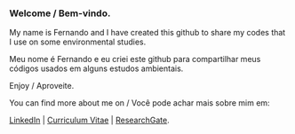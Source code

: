 ### Welcome / Bem-vindo.

My name is Fernando and I have created this github to share my codes that I use on some environmental studies.

Meu nome é Fernando e eu criei este github para compartilhar meus códigos usados em alguns estudos ambientais.

Enjoy / Aproveite.

You can find more about me on / Você pode achar mais sobre mim em:

[LinkedIn](https://www.linkedin.com/in/fernandobsouza/) | [Curriculum Vitae](http://lattes.cnpq.br/3997130246510280) | [ResearchGate](https://www.researchgate.net/profile/Fernando-Basquiroto-De-Souza).
